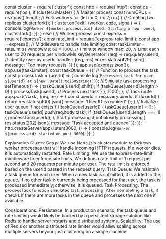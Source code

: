 const cluster = require('cluster');
const http = require('http');
const os = require('os');
if (cluster.isMaster) {
 // Master process
 const numCPUs = os.cpus().length;
 // Fork workers
 for (let i = 0; i < 2; i++) { // Creating two replicas
 cluster.fork();
 }
 cluster.on('exit', (worker, code, signal) => {
 console.log(`Worker ${worker.process.pid} died. Starting a new 
one.`);
 cluster.fork();
 });
} else {
 // Worker process
 const express = require('express');
 const rateLimit = require('express-rate-limit');
 const app = express();
 // Middleware to handle rate limiting
 const taskLimiter = rateLimit({
 windowMs: 60 * 1000, // 1 minute window
 max: 20, // Limit each user to 20 requests per windowMs
 keyGenerator: (req) => req.query.userId, // Identify user by userId
 handler: (req, res) => res.status(429).json({ message: 'Too many 
requests' })
 });
 app.use(express.json());
 app.use(taskLimiter);
 const taskQueue = {};
 // Function to process the task
 const processTask = (userId) => {
 console.log(`Processing task for user ${userId} at ${new 
Date().toISOString()}`);
 // Simulate task processing
 setTimeout(() => {
 taskQueue[userId].shift();
 if (taskQueue[userId].length > 0) {
 processTask(userId); // Process next task
 }
 }, 1000);
 };
 // Task route
 app.post('/task', (req, res) => {
 const userId = req.query.userId;
 if (!userId) {
 return res.status(400).json({ message: 'User ID is required' });
 }
 // Initialize user queue if not exists
 if (!taskQueue[userId]) {
 taskQueue[userId] = [];
 }
 taskQueue[userId].push(req.body.task);
 if (taskQueue[userId].length === 1) {
 processTask(userId); // Start processing if not already processing
 }
 res.status(202).json({ message: 'Task accepted and queued' });
 });
 http.createServer(app).listen(3000, () => {
 console.log(`Worker ${process.pid} started on port 3000`);
 });
}

 Explanation
Cluster Setup: We use Node.js's cluster module to fork two worker 
processes that will handle incoming HTTP requests. If a worker dies, it 
is automatically restarted.
Rate Limiting: We use the express-rate-limit middleware to enforce 
rate limits. We define a rate limit of 1 request per second and 20 
requests per minute per user. The rate limit is enforced based on the 
userId passed in the request query.
Task Queue: We maintain a task queue for each user. When a new 
task is submitted, it is added to the queue. If no other task is currently 
being processed for that user, the task is processed immediately; 
otherwise, it is queued.
Task Processing: The processTask function simulates task 
processing. After completing a task, it checks if there are more tasks in 
the queue and processes the next one if available.
 
  Considerations:
Persistence: In a production scenario, the task queue and rate 
limiting would likely be backed by a persistent storage solution like Redis 
to handle server restarts and distributed systems.
Scalability: The use of Redis or another distributed rate limiter would 
allow scaling across multiple servers beyond just clustering on a single 
machine
